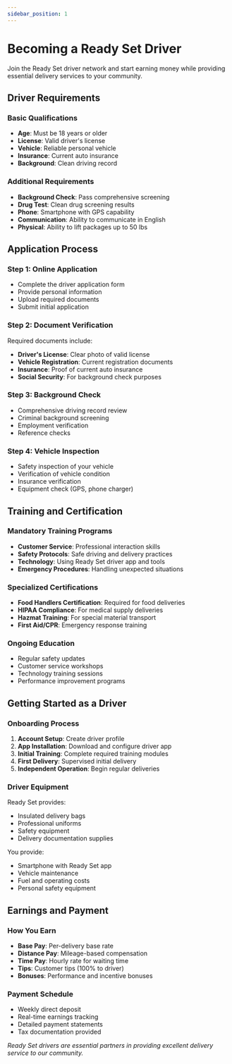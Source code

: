 ```yaml
---
sidebar_position: 1
---
```


# Becoming a Ready Set Driver

Join the Ready Set driver network and start earning money while providing essential delivery services to your community.

## Driver Requirements

### Basic Qualifications
- **Age**: Must be 18 years or older
- **License**: Valid driver's license
- **Vehicle**: Reliable personal vehicle
- **Insurance**: Current auto insurance
- **Background**: Clean driving record

### Additional Requirements
- **Background Check**: Pass comprehensive screening
- **Drug Test**: Clean drug screening results
- **Phone**: Smartphone with GPS capability
- **Communication**: Ability to communicate in English
- **Physical**: Ability to lift packages up to 50 lbs

## Application Process

### Step 1: Online Application
- Complete the driver application form
- Provide personal information
- Upload required documents
- Submit initial application

### Step 2: Document Verification
Required documents include:
- **Driver's License**: Clear photo of valid license
- **Vehicle Registration**: Current registration documents
- **Insurance**: Proof of current auto insurance
- **Social Security**: For background check purposes

### Step 3: Background Check
- Comprehensive driving record review
- Criminal background screening
- Employment verification
- Reference checks

### Step 4: Vehicle Inspection
- Safety inspection of your vehicle
- Verification of vehicle condition
- Insurance verification
- Equipment check (GPS, phone charger)

## Training and Certification

### Mandatory Training Programs
- **Customer Service**: Professional interaction skills
- **Safety Protocols**: Safe driving and delivery practices
- **Technology**: Using Ready Set driver app and tools
- **Emergency Procedures**: Handling unexpected situations

### Specialized Certifications
- **Food Handlers Certification**: Required for food deliveries
- **HIPAA Compliance**: For medical supply deliveries
- **Hazmat Training**: For special material transport
- **First Aid/CPR**: Emergency response training

### Ongoing Education
- Regular safety updates
- Customer service workshops
- Technology training sessions
- Performance improvement programs

## Getting Started as a Driver

### Onboarding Process
1. **Account Setup**: Create driver profile
2. **App Installation**: Download and configure driver app
3. **Initial Training**: Complete required training modules
4. **First Delivery**: Supervised initial delivery
5. **Independent Operation**: Begin regular deliveries

### Driver Equipment
Ready Set provides:
- Insulated delivery bags
- Professional uniforms
- Safety equipment
- Delivery documentation supplies

You provide:
- Smartphone with Ready Set app
- Vehicle maintenance
- Fuel and operating costs
- Personal safety equipment

## Earnings and Payment

### How You Earn
- **Base Pay**: Per-delivery base rate
- **Distance Pay**: Mileage-based compensation
- **Time Pay**: Hourly rate for waiting time
- **Tips**: Customer tips (100% to driver)
- **Bonuses**: Performance and incentive bonuses

### Payment Schedule
- Weekly direct deposit
- Real-time earnings tracking
- Detailed payment statements
- Tax documentation provided

*Ready Set drivers are essential partners in providing excellent delivery service to our community.*
